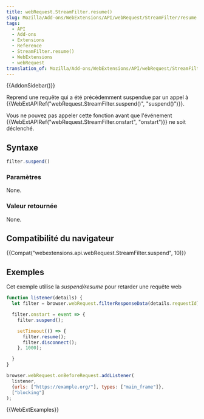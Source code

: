 ```yaml
---
title: webRequest.StreamFilter.resume()
slug: Mozilla/Add-ons/WebExtensions/API/webRequest/StreamFilter/resume
tags:
  - API
  - Add-ons
  - Extensions
  - Reference
  - StreamFilter.resume()
  - WebExtensions
  - webRequest
translation_of: Mozilla/Add-ons/WebExtensions/API/webRequest/StreamFilter/resume
---
```

{{AddonSidebar()}}

Reprend une requête qui a été précédemment suspendue par un appel à {{WebExtAPIRef("webRequest.StreamFilter.suspend()", "suspend()")}}.

Vous ne pouvez pas appeler cette fonction avant que l'événement  {{WebExtAPIRef("webRequest.StreamFilter.onstart", "onstart")}} ne soit déclenché.

## Syntaxe

```js
filter.suspend()
```

### Paramètres

None.

### Valeur retournée

None.

## Compatibilité du navigateur

{{Compat("webextensions.api.webRequest.StreamFilter.suspend", 10)}}

## Exemples

Cet exemple utilise la _suspend/resume_ pour retarder une requête web

```js
function listener(details) {
  let filter = browser.webRequest.filterResponseData(details.requestId);

  filter.onstart = event => {
    filter.suspend();

    setTimeout(() => {
      filter.resume();
      filter.disconnect();
    }, 1000);

  }
}

browser.webRequest.onBeforeRequest.addListener(
  listener,
  {urls: ["https://example.org/"], types: ["main_frame"]},
  ["blocking"]
);
```

{{WebExtExamples}}

